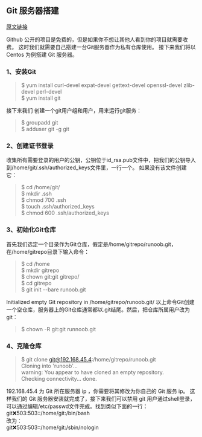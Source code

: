 ## Git 服务器搭建

[原文链接](http://www.runoob.com/git/git-server.html)

Github 公开的项目是免费的，但是如果你不想让其他人看到你的项目就需要收费。
这时我们就需要自己搭建一台Git服务器作为私有仓库使用。
接下来我们将以 Centos 为例搭建 Git 服务器。
### 1、安装Git
>$ yum install curl-devel expat-devel gettext-devel openssl-devel zlib-devel perl-devel    
$ yum install git  

接下来我们 创建一个git用户组和用户，用来运行git服务：
>$ groupadd git  
$ adduser git -g git  

### 2、创建证书登录
收集所有需要登录的用户的公钥，公钥位于id_rsa.pub文件中，把我们的公钥导入到/home/git/.ssh/authorized_keys文件里，一行一个。
如果没有该文件创建它：
>$ cd /home/git/  
$ mkdir .ssh  
$ chmod 700 .ssh  
$ touch .ssh/authorized_keys  
$ chmod 600 .ssh/authorized_keys  

### 3、初始化Git仓库
首先我们选定一个目录作为Git仓库，假定是/home/gitrepo/runoob.git，在/home/gitrepo目录下输入命令：  
>$ cd /home  
$ mkdir gitrepo  
$ chown git:git gitrepo/  
$ cd gitrepo  
$ git init --bare runoob.git  

Initialized empty Git repository in /home/gitrepo/runoob.git/
以上命令Git创建一个空仓库，服务器上的Git仓库通常都以.git结尾。然后，把仓库所属用户改为git：

>$ chown -R git:git runnoob.git

### 4、克隆仓库
>$ git clone git@192.168.45.4:/home/gitrepo/runoob.git  
Cloning into 'runoob'...  
warning: You appear to have cloned an empty repository.  
Checking connectivity... done.  

192.168.45.4 为 Git 所在服务器 ip ，你需要将其修改为你自己的 Git 服务 ip。
这样我们的 Git 服务器安装就完成了，接下来我们可以禁用 git 用户通过shell登录，可以通过编辑/etc/passwd文件完成。找到类似下面的一行：
git:x:503:503::/home/git:/bin/bash  
改为：  
git:x:503:503::/home/git:/sbin/nologin  